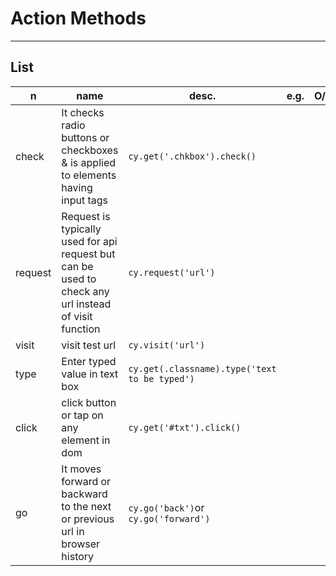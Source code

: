 # Action Methods

---

## List
|n|name|desc.|e.g.|O/P|
|-|----|-----|----|---|
|check|It checks radio buttons or checkboxes & is applied to elements having input tags|`cy.get('.chkbox').check()`|
|request|Request is typically used for api request but can be used to check any url instead of visit function|`cy.request('url')`|
|visit|visit test url|`cy.visit('url')`|
|type|Enter typed value in text box|`cy.get(.classname).type('text to be typed')`|
|click|click button or tap on any element in dom|`cy.get('#txt').click()`|
|go|It moves forward or backward to the next or previous url in browser history|`cy.go('back')`or<br/>`cy.go('forward')`|
